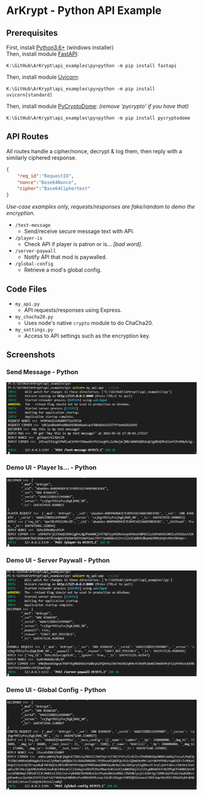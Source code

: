# ArKrypt - Python API Example

## Prerequisites
First, install [Python3.6+](https://www.python.org/downloads/) (windows installer)  
Then, install module [FastAPI](https://fastapi.tiangolo.com/):
```
K:\GitHub\ArKrypt\api_examples\py>python -m pip install fastapi
```
Then, install module [Uvicorn](https://www.uvicorn.org/):
```
K:\GitHub\ArKrypt\api_examples\py>python -m pip install uvicorn[standard]
```
Then, install module [PyCryptoDome](https://www.pycryptodome.org/): _(remove 'pycrypto' if you have that)_
```
K:\GitHub\ArKrypt\api_examples\py>python -m pip install pycryptodome
```

## API Routes
All routes handle a cipher/nonce, decrypt & log them, then reply with a similarly ciphered response. 
```json
{
    "req_id":"RequestID",
    "nonce":"Base64Nonce",
    "cipher":"Base64Ciphertext"
}
```
_Use-case examples only, requests/responses are fake/random to demo the encryption._
- `/test-message` 
  - Send/receive secure message text with API. 
- `/player-is` 
  - Check API if player is patron or is... _[bad word]_.
- `/server-paywall` 
  - Notify API that mod is paywalled.
- `/global-config` 
  - Retrieve a mod's global config.  

## Code Files
- `my_api.py` 
  - API requests/responses using Express.
- `my_chacha20.py` 
  - Uses node's native `crypto` module to do ChaCha20.
- `my_settings.py` 
  - Access to API settings such as the encryption key.

## Screenshots
### Send Message - Python
![Send Message - Python](/images/ArKrypt_SendMessageCmd_API_Python.PNG)
### Demo UI - Player Is... - Python
![Player Is... Python](/images/ArKrypt_UI_PlayerIs_API_Python.PNG)
### Demo UI - Server Paywall - Python
![Server Paywall - Python](/images/ArKrypt_UI_SvrPaywall_API_Python.PNG)
### Demo UI - Global Config - Python
![Global Config - Python](/images/ArKrypt_UI_GlobalConf_API_Python.PNG)
